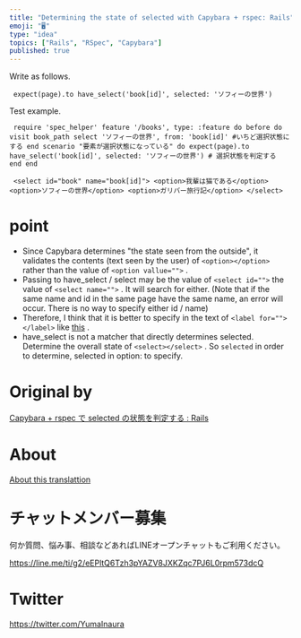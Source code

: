 ```yaml
---
title: "Determining the state of selected with Capybara + rspec: Rails"
emoji: "🖥"
type: "idea"
topics: ["Rails", "RSpec", "Capybara"]
published: true
---
```


Write as follows.

     expect(page).to have_select('book[id]', selected: 'ソフィーの世界') 

Test example.

     require 'spec_helper' feature '/books', type: :feature do before do visit book_path select 'ソフィーの世界', from: 'book[id]' #いちど選択状態にする end scenario "要素が選択状態になっている" do expect(page).to have_select('book[id]', selected: 'ソフィーの世界') # 選択状態を判定する end end 

     <select id="book" name="book[id]"> <option>我輩は猫である</option> <option>ソフィーの世界</option> <option>ガリバー旅行記</option> </select> 

# point 

- Since Capybara determines "the state seen from the outside", it validates the contents (text seen by the user) of `<option></option>` rather than the value of `<option vallue="">` . 
- Passing to have\_select / select may be the value of `<select id="">` the value of `<select name="">` . It will search for either. (Note that if the same name and id in the same page have the same name, an error will occur. There is no way to specify either id / name) 
- Therefore, I think that it is better to specify in the text of `<label for=""></label>` like [this](http://qiita.com/jnchito/items/607f956263c38a5fec24#%E3%82%BB%E3%83%AC%E3%82%AF%E3%83%88%E3%83%9C%E3%83%83%E3%82%AF%E3%82%B9%E3%81%A7%E7%89%B9%E5%AE%9A%E3%81%AE%E9%A0%85%E7%9B%AE%E3%81%8C%E9%81%B8%E6%8A%9E%E3%81%95%E3%82%8C%E3%81%A6%E3%81%84%E3%82%8B%E3%81%93%E3%81%A8%E3%82%92%E6%A4%9C%E8%A8%BC%E3%81%99%E3%82%8B) . 
- have\_select is not a matcher that directly determines selected. Determine the overall state of `<select></select>` . So `selected` in order to determine, selected in option: to specify. 


# Original by
[Capybara + rspec で selected の状態を判定する : Rails](https://qiita.com/Yinaura/items/b9fb268142f4d75f84c8)

# About

[About this translattion](https://qiita.com/YumaInaura/items/7f6fd1e9310a6816469a)








<!-- Update From Qiita API -->

# チャットメンバー募集


何か質問、悩み事、相談などあればLINEオープンチャットもご利用ください。

https://line.me/ti/g2/eEPltQ6Tzh3pYAZV8JXKZqc7PJ6L0rpm573dcQ





# Twitter


https://twitter.com/YumaInaura


<!-- Update From Qiita API -->


